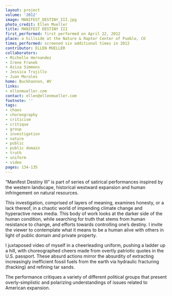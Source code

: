 ```yaml
---
layout: project
volume: '2012'
image: MANIFEST_DESTINY_III.jpg
photo_credit: Ellen Mueller
title: MANIFEST DESTINY III
first_performed: first performed on April 22, 2012
place: a hillside at the Nature & Raptor Center of Pueblo, CO
times_performed: screened six additional times in 2012
contributor: ELLEN MUELLER
collaborators:
- Michelle Hernandez
- Irene Franek
- Aziza Simmons
- Jessica Trujillo
- Juan Morales
home: Buckhannon, WV
links:
- ellenmueller.com
contact: ellen@ellenmueller.com
footnote: ''
tags:
- chaos
- choreography
- criticism
- critique
- group
- investigation
- nature
- public
- public domain
- truth
- uniform
- video
pages: 134-135
---
```


“Manifest Destiny III” is part of series of satirical performances inspired by the western landscape, historical westward expansion and human infringement on natural resources.

This investigation, comprised of layers of meaning, examines honesty, or a lack thereof, in a chaotic world of impending climate change and hyperactive news media. This body of work looks at the darker side of the human condition, while searching for truth that stems from human resistance to change, and efforts towards controlling one’s destiny. I invite the viewer to contemplate what it means to be a human alive with others in light of public domain and private property.

I juxtaposed video of myself in a cheerleading uniform, pushing a ladder up a hill, with choreographed cheers made from overtly patriotic quotes in the U.S. passport. These absurd actions mirror the absurdity of extracting increasingly inefficient fossil fuels from the earth via hydraulic fracturing (fracking) and refining tar sands.

The performance critiques a variety of different political groups that  present overly-simplistic and polarizing understandings of issues related to American expansion.
